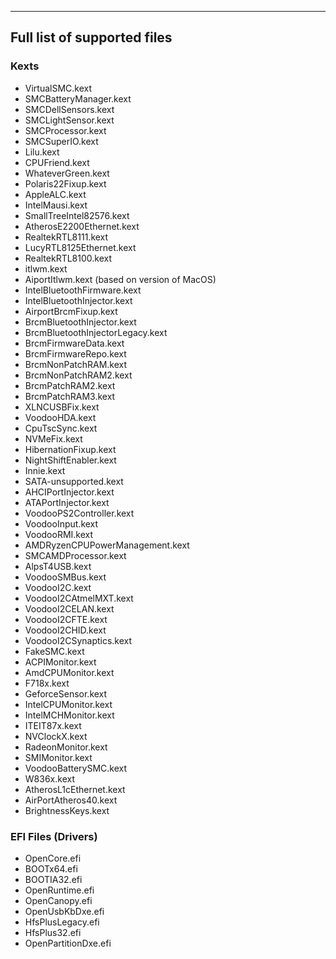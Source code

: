 ***

## Full list of supported files

### Kexts
- VirtualSMC.kext
- SMCBatteryManager.kext
- SMCDellSensors.kext
- SMCLightSensor.kext
- SMCProcessor.kext
- SMCSuperIO.kext
- Lilu.kext
- CPUFriend.kext
- WhateverGreen.kext
- Polaris22Fixup.kext
- AppleALC.kext
- IntelMausi.kext
- SmallTreeIntel82576.kext
- AtherosE2200Ethernet.kext
- RealtekRTL8111.kext
- LucyRTL8125Ethernet.kext
- RealtekRTL8100.kext
- itlwm.kext
- AiportItlwm.kext (based on version of MacOS)
- IntelBluetoothFirmware.kext
- IntelBluetoothInjector.kext
- AirportBrcmFixup.kext
- BrcmBluetoothInjector.kext
- BrcmBluetoothInjectorLegacy.kext
- BrcmFirmwareData.kext
- BrcmFirmwareRepo.kext
- BrcmNonPatchRAM.kext
- BrcmNonPatchRAM2.kext
- BrcmPatchRAM2.kext
- BrcmPatchRAM3.kext
- XLNCUSBFix.kext
- VoodooHDA.kext
- CpuTscSync.kext
- NVMeFix.kext
- HibernationFixup.kext
- NightShiftEnabler.kext
- Innie.kext
- SATA-unsupported.kext
- AHCIPortInjector.kext
- ATAPortInjector.kext
- VoodooPS2Controller.kext
- VoodooInput.kext
- VoodooRMI.kext
- AMDRyzenCPUPowerManagement.kext
- SMCAMDProcessor.kext
- AlpsT4USB.kext
- VoodooSMBus.kext
- VoodooI2C.kext
- VoodooI2CAtmelMXT.kext
- VoodooI2CELAN.kext
- VoodooI2CFTE.kext
- VoodooI2CHID.kext
- VoodooI2CSynaptics.kext
- FakeSMC.kext
- ACPIMonitor.kext
- AmdCPUMonitor.kext
- F718x.kext
- GeforceSensor.kext
- IntelCPUMonitor.kext
- IntelMCHMonitor.kext
- ITEIT87x.kext
- NVClockX.kext
- RadeonMonitor.kext
- SMIMonitor.kext
- VoodooBatterySMC.kext
- W836x.kext
- AtherosL1cEthernet.kext
- AirPortAtheros40.kext
- BrightnessKeys.kext

### EFI Files (Drivers)
- OpenCore.efi
- BOOTx64.efi
- BOOTIA32.efi
- OpenRuntime.efi
- OpenCanopy.efi
- OpenUsbKbDxe.efi
- HfsPlusLegacy.efi
- HfsPlus32.efi
- OpenPartitionDxe.efi